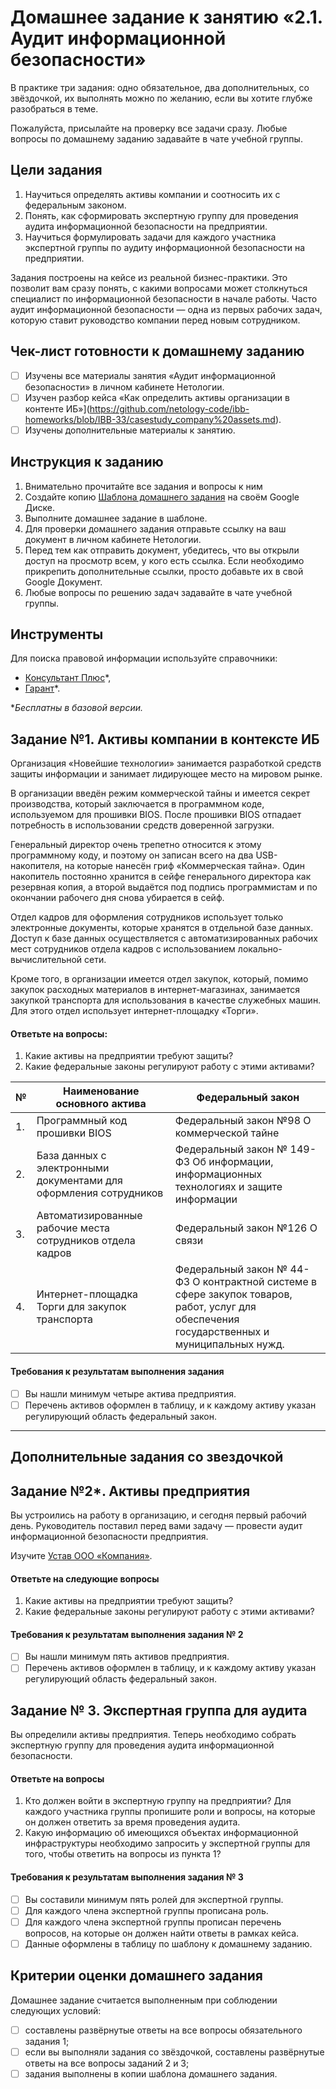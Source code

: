 # Домашнее задание к занятию «2.1. Аудит информационной безопасности»

В практике три задания: одно обязательное, два дополнительных, со звёздочкой, их выполнять можно по желанию, если вы хотите глубже разобраться в теме.

Пожалуйста, присылайте на проверку все задачи сразу. Любые вопросы по домашнему заданию задавайте в чате учебной группы.


## Цели задания

1. Научиться определять активы компании и соотносить их с федеральным законом.
2. Понять, как сформировать экспертную группу для проведения аудита информационной безопасности на предприятии.
3. Научиться формулировать задачи для каждого участника экспертной группы по аудиту информационной безопасности на предприятии.
   
Задания построены на кейсе из реальной бизнес-практики. Это позволит вам сразу понять, с какими вопросами может столкнуться специалист по информационной безопасности в начале работы. Часто аудит информационной безопасности — одна из первых рабочих задач, которую ставит руководство компании перед новым сотрудником.


## Чек-лист готовности к домашнему заданию
- [ ] Изучены все материалы занятия «Аудит информационной безопасности» в личном кабинете Нетологии.
- [ ] Изучен разбор кейса «Как определить активы организации в контенте ИБ»](https://github.com/netology-code/ibb-homeworks/blob/IBB-33/casestudy_company%20assets.md).
- [ ] Изучены дополнительные материалы к занятию.
      
## Инструкция к заданию

1. Внимательно прочитайте все задания и вопросы к ним
2. Создайте копию [Шаблона домашнего задания](https://docs.google.com/document/d/1ofiFByp7-JK-S4NLQ6eFx8S0WNrC-bv0qBdl5s9B8nc/edit?usp=sharing) на своём Google Диске.
3. Выполните домашнее задание в шаблоне.
4. Для проверки домашнего задания отправьте ссылку на ваш документ в личном кабинете Нетологии.
5. Перед тем как отправить документ, убедитесь, что вы открыли доступ на просмотр всем, у кого есть ссылка. Если необходимо прикрепить дополнительные ссылки, просто добавьте их в свой Google Документ.
6. Любые вопросы по решению задач задавайте в чате учебной группы.


## Инструменты
Для поиска правовой информации используйте справочники:
- [Консультант Плюс](https://www.consultant.ru/)*,
- [Гарант](https://www.garant.ru/)*.

**Бесплатны в базовой версии.*

## Задание №1. Активы компании в контексте ИБ

Организация «Новейшие технологии» занимается разработкой средств защиты информации и занимает лидирующее место на мировом рынке. 

В организации введён режим коммерческой тайны и имеется секрет производства, который заключается в программном коде, используемом для прошивки BIOS. После прошивки BIOS отпадает потребность в использовании средств доверенной загрузки.

Генеральный директор очень трепетно относится к этому программному коду, и поэтому он записан всего на два USB-накопителя, на которые нанесён гриф «Коммерческая тайна». Один накопитель постоянно хранится в сейфе генерального директора как резервная копия, а второй выдаётся под подпись программистам и по окончании рабочего дня снова убирается в сейф.

Отдел кадров для оформления сотрудников использует только электронные документы, которые хранятся в отдельной базе данных. Доступ к базе данных осуществляется с автоматизированных рабочих мест сотрудников отдела кадров с использованием локально-вычислительной сети. 

Кроме того, в организации имеется отдел закупок, который, помимо закупок расходных материалов в интернет-магазинах, занимается закупкой транспорта для использования в качестве служебных машин. Для этого отдел использует интернет-площадку «Торги».

#### Ответьте на вопросы: 
1. Какие активы на предприятии требуют защиты?
2. Какие федеральные законы регулируют работу с этими активами?


|№|Наименование основного актива|Федеральный закон|
|---|---|---|
|1.|Программный код прошивки BIOS|Федеральный закон №98 О коммерческой тайне|
|2.|База данных с электронными документами для оформления сотрудников|Федеральный закон № 149-ФЗ Об информации, информационных технологиях и защите информации|
|3.|Автоматизированные рабочие места сотрудников отдела кадров| Федеральный закон №126 О связи|
|4.|Интернет-площадка Торги для закупок транспорта|Федеральный закон № 44-ФЗ О контрактной системе в сфере закупок товаров, работ, услуг для обеспечения государственных и муниципальных нужд.|



#### Требования к результатам выполнения задания
- [ ] Вы нашли минимум четыре актива предприятия.  
- [ ] Перечень активов оформлен в таблицу, и к каждому активу указан регулирующий область федеральный закон.

---
## Дополнительные задания со звездочкой

## Задание №2*. Активы предприятия

Вы устроились на работу в организацию, и сегодня первый рабочий день. Руководитель поставил перед вами задачу — провести аудит информационной безопасности предприятия.

Изучите [Устав ООО «Компания»](https://docs.google.com/document/d/1fd6-M4KyygFYx1dWEOxWcvr6ZN6FMHL5vLjzP_L90GQ/edit?usp=share_link).

#### Ответьте на следующие вопросы

1. Какие активы на предприятии требуют защиты?
2. Какие федеральные законы регулируют работу с этими активами?


#### Требования к результатам выполнения задания № 2
- [ ] Вы нашли минимум пять активов предприятия. 
- [ ] Перечень активов оформлен в таблицу, и к каждому активу указан регулирующий область федеральный закон.

## Задание № 3. Экспертная группа для аудита

Вы определили активы предприятия. Теперь необходимо собрать экспертную группу для проведения аудита информационной безопасности.

#### Ответьте на вопросы
1. Кто должен войти в экспертную группу на предприятии? Для каждого участника группы пропишите роли и вопросы, на которые он должен ответить за время проведения аудита.
2. Какую информацию об имеющихся объектах информационной инфраструктуры необходимо запросить у экспертной группы для того, чтобы ответить на вопросы из пункта 1?

#### Требования к результатам выполнения задания № 3
- [ ] Вы составили минимум пять ролей для экспертной группы.
- [ ] Для каждого члена экспертной группы прописана роль.
- [ ] Для каждого члена экспертной группы прописан перечень вопросов, на которые он должен найти ответы в рамках кейса.
- [ ] Данные оформлены в таблицу по шаблону к домашнему заданию.

## Критерии оценки домашнего задания

Домашнее задание считается выполненным при соблюдении следующих условий:
- [ ] составлены развёрнутые ответы на все вопросы обязательного задания 1;
- [ ] если вы выполняли задания со звёздочкой, составлены развёрнутые ответы на все вопросы заданий 2 и 3;
- [ ] задания выполнены в копии шаблона домашнего задания.
